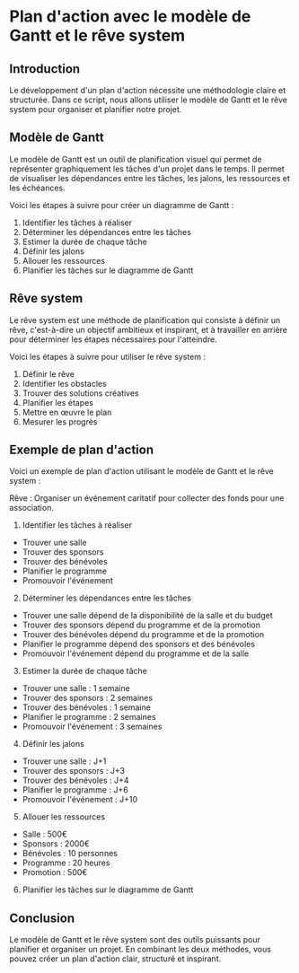 # Plan d'action avec le modèle de Gantt et le rêve system

## Introduction

Le développement d'un plan d'action nécessite une méthodologie claire et structurée. Dans ce script, nous allons utiliser le modèle de Gantt et le rêve system pour organiser et planifier notre projet.

## Modèle de Gantt

Le modèle de Gantt est un outil de planification visuel qui permet de représenter graphiquement les tâches d'un projet dans le temps. Il permet de visualiser les dépendances entre les tâches, les jalons, les ressources et les échéances.

Voici les étapes à suivre pour créer un diagramme de Gantt :

1. Identifier les tâches à réaliser
2. Déterminer les dépendances entre les tâches
3. Estimer la durée de chaque tâche
4. Définir les jalons
5. Allouer les ressources
6. Planifier les tâches sur le diagramme de Gantt

## Rêve system

Le rêve system est une méthode de planification qui consiste à définir un rêve, c'est-à-dire un objectif ambitieux et inspirant, et à travailler en arrière pour déterminer les étapes nécessaires pour l'atteindre.

Voici les étapes à suivre pour utiliser le rêve system :

1. Définir le rêve
2. Identifier les obstacles
3. Trouver des solutions créatives
4. Planifier les étapes
5. Mettre en œuvre le plan
6. Mesurer les progrès

## Exemple de plan d'action

Voici un exemple de plan d'action utilisant le modèle de Gantt et le rêve system :

Rêve : Organiser un événement caritatif pour collecter des fonds pour une association.

1. Identifier les tâches à réaliser
- Trouver une salle
- Trouver des sponsors
- Trouver des bénévoles
- Planifier le programme
- Promouvoir l'événement
2. Déterminer les dépendances entre les tâches
- Trouver une salle dépend de la disponibilité de la salle et du budget
- Trouver des sponsors dépend du programme et de la promotion
- Trouver des bénévoles dépend du programme et de la promotion
- Planifier le programme dépend des sponsors et des bénévoles
- Promouvoir l'événement dépend du programme et de la salle
3. Estimer la durée de chaque tâche
- Trouver une salle : 1 semaine
- Trouver des sponsors : 2 semaines
- Trouver des bénévoles : 1 semaine
- Planifier le programme : 2 semaines
- Promouvoir l'événement : 3 semaines
4. Définir les jalons
- Trouver une salle : J+1
- Trouver des sponsors : J+3
- Trouver des bénévoles : J+4
- Planifier le programme : J+6
- Promouvoir l'événement : J+10
5. Allouer les ressources
- Salle : 500€
- Sponsors : 2000€
- Bénévoles : 10 personnes
- Programme : 20 heures
- Promotion : 500€
6. Planifier les tâches sur le diagramme de Gantt

## Conclusion

Le modèle de Gantt et le rêve system sont des outils puissants pour planifier et organiser un projet. En combinant les deux méthodes, vous pouvez créer un plan d'action clair, structuré et inspirant.